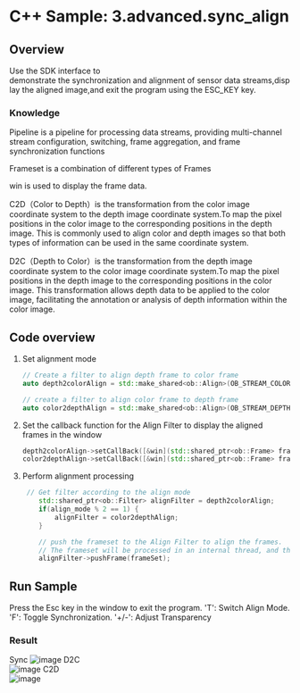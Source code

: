 # C++ Sample: 3.advanced.sync_align

## Overview

Use the SDK interface to demonstrate the synchronization and alignment of sensor data streams,display the aligned image,and exit the program using the ESC_KEY key.

### Knowledge

Pipeline is a pipeline for processing data streams, providing multi-channel stream configuration, switching, frame aggregation, and frame synchronization functions

Frameset is a combination of different types of Frames

win is used to display the frame data.

C2D（Color to Depth）is the transformation from the color image coordinate system to the depth image coordinate system.To map the pixel positions in the color image to the corresponding positions in the depth image. This is commonly used to align color and depth images so that both types of information can be used in the same coordinate system.

D2C（Depth to Color）is the transformation from the depth image coordinate system to the color image coordinate system.To map the pixel positions in the depth image to the corresponding positions in the color image. This transformation allows depth data to be applied to the color image, facilitating the annotation or analysis of depth information within the color image.

## Code overview

1. Set alignment mode

    ```cpp
    // Create a filter to align depth frame to color frame
    auto depth2colorAlign = std::make_shared<ob::Align>(OB_STREAM_COLOR);

    // create a filter to align color frame to depth frame
    auto color2depthAlign = std::make_shared<ob::Align>(OB_STREAM_DEPTH);
    ```

2. Set the callback function for the Align Filter to display the aligned frames in the window

    ```cpp
    depth2colorAlign->setCallBack([&win](std::shared_ptr<ob::Frame> frame) { win.pushFramesToView(frame); });
    color2depthAlign->setCallBack([&win](std::shared_ptr<ob::Frame> frame) { win.pushFramesToView(frame); });
   ```

3. Perform alignment processing

    ```cpp
     // Get filter according to the align mode
        std::shared_ptr<ob::Filter> alignFilter = depth2colorAlign;
        if(align_mode % 2 == 1) {
            alignFilter = color2depthAlign;
        }

        // push the frameset to the Align Filter to align the frames.
        // The frameset will be processed in an internal thread, and the resulting frames will be asynchronously output via the callback function.
        alignFilter->pushFrame(frameSet);
    ```

## Run Sample

Press the Esc key in the window to exit the program.
'T': Switch Align Mode.
'F': Toggle Synchronization.
'+/-': Adjust Transparency

### Result

Sync
![image](/docs/resource/sync.jpg)
D2C  
![image](/docs/resource/d2c.jpg)
C2D  
![image](/docs/resource/c2d.jpg)
